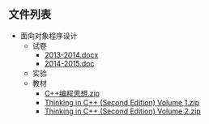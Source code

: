 

## 文件列表

- 面向对象程序设计
    - 试卷
        - [2013-2014.docx](https://github.com/QSCTech/zju-icicles/raw/master/%E9%9D%A2%E5%90%91%E5%AF%B9%E8%B1%A1%E7%A8%8B%E5%BA%8F%E8%AE%BE%E8%AE%A1/%E8%AF%95%E5%8D%B7/2013-2014.docx)
        - [2014-2015.doc](https://github.com/QSCTech/zju-icicles/raw/master/%E9%9D%A2%E5%90%91%E5%AF%B9%E8%B1%A1%E7%A8%8B%E5%BA%8F%E8%AE%BE%E8%AE%A1/%E8%AF%95%E5%8D%B7/2014-2015.doc)
    - 实验
    - 教材
        - [C++编程思想.zip](https://github.com/QSCTech/zju-icicles/raw/master/%E9%9D%A2%E5%90%91%E5%AF%B9%E8%B1%A1%E7%A8%8B%E5%BA%8F%E8%AE%BE%E8%AE%A1/%E6%95%99%E6%9D%90/C%2B%2B%E7%BC%96%E7%A8%8B%E6%80%9D%E6%83%B3.zip)
        - [Thinking  in C++ (Second Edition) Volume 1.zip](https://github.com/QSCTech/zju-icicles/raw/master/%E9%9D%A2%E5%90%91%E5%AF%B9%E8%B1%A1%E7%A8%8B%E5%BA%8F%E8%AE%BE%E8%AE%A1/%E6%95%99%E6%9D%90/Thinking%20%20in%20C%2B%2B%20%28Second%20Edition%29%20Volume%201.zip)
        - [Thinking  in C++ (Second Edition) Volume 2.zip](https://github.com/QSCTech/zju-icicles/raw/master/%E9%9D%A2%E5%90%91%E5%AF%B9%E8%B1%A1%E7%A8%8B%E5%BA%8F%E8%AE%BE%E8%AE%A1/%E6%95%99%E6%9D%90/Thinking%20%20in%20C%2B%2B%20%28Second%20Edition%29%20Volume%202.zip)
